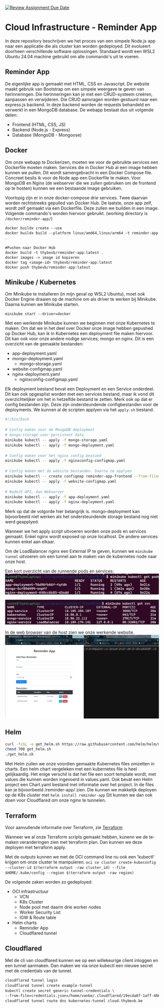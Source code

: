 [![Review Assignment Due Date](https://classroom.github.com/assets/deadline-readme-button-22041afd0340ce965d47ae6ef1cefeee28c7c493a6346c4f15d667ab976d596c.svg)](https://classroom.github.com/a/x34QSMR0)

# Cloud Infrastructure - Reminder App

In deze repository beschrijven we het proces van een simpele Node.js app naar een applicatie die als cluster kan worden gedeployed. Dit evolueert doorheen verschillende software oplossingen. Standaard wordt een WSL2 Ubuntu 24.04 machine gebruikt om alle commando's uit te voeren. 

## Reminder App

De eigenlijke app is gemaakt met HTML, CSS en Javascript. De website maakt gebruik van Bootstrap om een simpele weergave te geven van herinneringen. Die herinneringen kan je met een CRUD-systeem creëren, aanpassen en verwijderen. Die CRUD aanvragen worden gestuurd naar een express.js backend. In deze backend worden de requests behandeld en verwerkt in een MongoDB database.
De webapp bestaat dus uit volgende delen:

-   Frontend (HTML, CSS, JS)
-   Backend (Node.js - Express)
-   Database (MongoDB - Mongoose)

## Docker

Om onze webapp te Dockerizen, moeten we voor de gebruikte services een Dockerfile moeten maken. Services die in Docker Hub al een image hebben kunnen we pullen. Dit wordt samengebracht in een Docker Compose file. Concreet beslis ik voor de Node app een Dockerfile te maken. Voor MongoDB en Nginx (de webserver die we zullen gebruiken om de frontend op te hosten) kunnen we een bestaande image gebruiken.

Voorlopig zijn er in onze docker-compose drie services. Twee daarvan worden rechtstreeks gepulled van Docker Hub. De laatste, onze app zelf, wordt zelf gemaakt via een Dockerfile. Deze zullen we builden in een image.
Volgende commando's worden hiervoor gebruikt. (working directory is `/docker/reminder-app/`)

```console
docker buildx create --use
docker buildx build --platform linux/amd64,linux/arm64 -t reminder-app .

#Pushen naar Docker Hub
docker build -t thybevb/reminder-app:latest .
docker images -> image id kopieren
docker tag <image-id> thybevb/reminder-app:latest
docker push thybevb/reminder-app:latest
```

## Minikube / Kubernetes

Om Minikube te installeren (in mijn geval op WSL2 Ubuntu), moet ook Docker Engine draaien op de machine om als driver te werken bij Minikube. Daarna kunnen we Minikube starten.

```console
minikube start --driver=docker
```

Met een werkende Minikube kunnen we beginnen met onze Kubernetes te maken. Om dat we in het deel over Docker onze image hebben gepushed op Docker Hub, kan ik in Kubernetes een deployment file maken hiervoor. Dit kan ook voor onze andere nodige services; mongo en nginx. Dit is een overzicht van de gemaakte bestanden:

- app-deployment.yaml
- mongo-deployment.yaml
  - mongo-storage.yaml
- website-configmap.yaml
- nginx-deployment.yaml
  - nginxconfig-configmap.yaml

Elk deployment bestand bevat een Deployment en een Service onderdeel. Dit kan ook opgesplist worden met een services bestand, maar ik vond dit overzichtelijker om het in hetzelfde bestand te zetten. Merk ook op dat er config bestanden zijn. Deze zijn ondersteundende configbestanden voor de deployments. We kunnen al de scripten applyen via het `apply.sh` bestand.

```sh
#!/bin/bash

# Config maken voor de MongoDB deployment
# mongo-storage voor persistent data
minikube kubectl -- apply -f mongo-storage.yaml
minikube kubectl -- apply -f mongo-deployment.yaml

# Config maken voor het nginx config bestand
minikube kubectl -- apply -f nginxconfig-configmap.yaml

# Config maken met de website bestanden. Daarna ze applyen
minikube kubectl -- create configmap reminder-app-frontend --from-file=../docker/reminder-app/public -o yaml --dry-run=client > website-configmap.yaml
minikube kubectl -- apply -f website-configmap.yaml

# NodeJS API, dan Webserver
minikube kubectl -- apply -f app-deployment.yaml
minikube kubectl -- apply -f nginx-deployment.yaml
```

Merk op dat de volgorde hier belangrijk is. mongo-deployment kan bijvoorbeeld niet werken als het ondersteundende storage bestand nog niet werd geapplyed.

Wanneer we het apply script uitvoeren worden onze pods en services gemaakt. Enkel nginx wordt exposed op onze localhost. De andere services kunnen enkel aan elkaar. 

Om de LoadBalancer nginx een External IP te geven, kunnen we `minikube tunnel` uitvoeren om een tunnel aan te maken van de kubernetes node naar onze host.

Een kort overzicht van de runnende pods en services:
![Pods](./md-images/pods.png)

![Services](./md-images/svc.png)

In de web browser van de host zien we onze werkende website.
![Website in Minikube](./md-images/minikube-site.png)

## Helm

```sh
curl -fsSL -o get_helm.sh https://raw.githubusercontent.com/helm/helm/main/scripts/get-helm-3
chmod 700 get_helm.sh
./get_helm.sh
```

Met Helm zullen we onze voordien gemaakte Kubernetes files omzetten in charts. Een helm chart vergeleken met een kubernetes file is heel gelijkaardig. Het enige verschil is dat het file een soort template wordt, met values die kunnen worden ingevoerd in values.yaml. Ook bevat een Helm project een Chart.yaml bestand met informatie over het project.
In de files kan je bijvoorbeeld /reminder-app/ zien. Die kunnen we makkelijk deployen op de K8s cluster met `helm install reminder-app`
Dit kunnen we dan ook doen voor Cloudflared om onze nginx te tunnelen. 

## Terraform

Voor aanvullende informatie over Terraform, zie [Terraform](./terraform/EXTRA_INFO.md)

Wanneer we al onze Terraform scripts gemaakt hebben, kunenn we de te-maken veranderingen zien met terraform plan. Dan kunnen we deze deployen met terraform apply.

Met de outputs kunnen we met de OCI command line nu ook een 'kubectl' krijgen om onze cluster te manipuleren.
`oci ce cluster create-kubeconfig --cluster-id $(terraform output -raw cluster_id) --file $HOME/.kube/config --region $(terraform output -raw region)`

De volgende zaken worden zo gedeployed:
- OCI infrastructuur
  - VCN
  - K8s Cluster
  - Node pool met daarin drie worker nodes
  - Worker Security List
  - IGW & Route table
- Helm charts
  - Reminder App
  - Cloudflared tunnel

## Cloudflared

Met de cli van cloudflared kunnen we op een willekeurige client inloggen en een tunnel aanmaken. Dan maken we via onze kubectl een nieuwe secret met de credentials van de tunnel.

```sh
cloudflared tunnel login
cloudflared tunnel create example-tunnel
kubectl create secret generic tunnel-credentials \
--from-file=credentials.json=/home/vanbe/.cloudflared/19ecda6f-1aff-4668-a828-02af54e21b83.json
cloudflared tunnel route dns kubernetes-tunnel cloud.thybevb.be
```